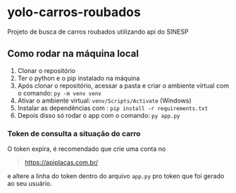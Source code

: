 # yolo-carros-roubados
Projeto de busca de carros roubados utilizando api do SINESP

## Como rodar na máquina local

1. Clonar o repositório
2. Ter o python e o pip instalado na máquina
3. Após clonar o repositório, acessar a pasta e criar o ambiente virtual com o comando: `py -m venv venv`
4. Ativar o ambiente virtual: `venv/Scripts/Activate` (Windows)
5. Instalar as dependências com : `pip install -r requirements.txt`
6. Depois disso só rodar o app com o comando: `py app.py`

### Token de consulta a situação do carro

O token expira, é recomendado que crie uma conta no 
> https://apiplacas.com.br/

e altere a linha do token dentro do arquivo `app.py` pro token que foi gerado ao seu usuário.




